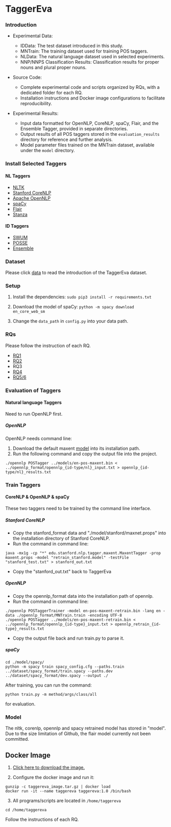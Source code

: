 TaggerEva
========

### Introduction
* Experimental Data:
    - IDData: The test dataset introduced in this study.
    - MNTrain: The training dataset used for training POS taggers.
    - NLData: The natural language dataset used in selected experiments.
    - NNP/NNPS Classification Results: Classification results for proper nouns and plural proper nouns.

* Source Code:
    - Complete experimental code and scripts organized by RQs, with a dedicated folder for each RQ.
    - Installation instructions and Docker image configurations to facilitate reproducibility.

* Experimental Results:
    - Input data formatted for OpenNLP, CoreNLP, spaCy, Flair, and the Ensemble Tagger, provided in separate directories.
    - Output results of all POS taggers stored in the ```evaluation_results``` directory for reference and further analysis.
    - Model parameter files trained on the MNTrain dataset, available under the ```model``` directory.

### Install Selected Taggers
#### NL Taggers
* [NLTK](https://www.nltk.org/install.html)
* [Stanford CoreNLP](https://stanfordnlp.github.io/CoreNLP/)
* [Apache OpenNLP](https://opennlp.apache.org/)
* [spaCy](https://spacy.io/)
* [Flair](https://github.com/flairNLP/flair)
* [Stanza](https://stanfordnlp.github.io/stanza/)
  
#### ID Taggers
* [SWUM](https://github.com/SCANL/SWUM)
* [POSSE](https://github.com/SCANL/POSSE) 
* [Ensemble](https://github.com/SCANL/ensemble_tagger)

### Dataset
Please click [data](./dataset/README.md) to read the introduction of the TaggerEva dataset. 

### Setup
1. Install the dependencies:
```sudo pip3 install -r requirements.txt```
   
2. Download the model of spaCy:
```python -m spacy download en_core_web_sm```

3. Change the ```data_path``` in ```config.py``` into your data path.

### RQs
Please follow the instruction of each RQ.

* [RQ1](./RQ1/README.md) 
* [RQ2](./RQ2/README.md) 
* RQ3
* [RQ4](./RQ4/README.md) 
* [RQ5/6](./RQ56/README.md) 

### Evaluation of Taggers
#### Natural language Taggers
Need to run OpenNLP first.

##### OpenNLP
OpenNLP needs command line:
1. Download the default maxent [model](https://opennlp.sourceforge.net/models-1.5/en-pos-maxent.bin) into its installation path.
2. Run the following command and copy the output file into the project.
```
./opennlp POSTagger ../models/en-pos-maxent.bin < ../opennlp_format/opennlp_{id-type/nl}_input.txt > opennlp_{id-type/nl}_results.txt
```


### Train Taggers

#### CoreNLP & OpenNLP & spaCy
These two taggers need to be trained by the command line interface.
##### Stanford CoreNLP
* Copy the stanford_format data and "./model/stanford/maxnet.props" into the installation directory of Stanford CoreNLP.
* Run the command in command line:
```
java -mx1g -cp "*" edu.stanford.nlp.tagger.maxent.MaxentTagger -prop maxent.props -model "retrain_stanford.model" -testFile "stanford_test.txt" > stanford_out.txt
```
* Copy the "stanford_out.txt" back to TaggerEva

##### OpenNLP
* Copy the opennlp_format data into the installation path of opennlp.
* Run the command in command line:
```
./opennlp POSTaggerTrainer -model en-pos-maxent-retrain.bin -lang en -data ./opennlp_format/MNTrain.train -encoding UTF-8
./opennlp POSTagger ../models/en-pos-maxent-retrain.bin < ../opennlp_format/opennlp_{id-type}_input.txt > opennlp_retrain_{id-type}_results.txt
```
* Copy the output file back and run train.py to parse it.

##### spaCy
 
  ```
  cd ./model/spacy/
  python -m spacy train spacy_config.cfg --paths.train ../dataset/spacy_format/train.spacy --paths.dev ../dataset/spacy_format/dev.spacy --output ./
```

After training, you can run the command:
```
python train.py -m method/args/class/all
```
for evaluation.

### Model
The nltk, corenlp, opennlp and spacy retrained model has stored in "model". Due to the size limitation of Github, the flair model currently not been committed.

## Docker Image
1. [Click here to download the image.](https://drive.google.com/file/d/1cDxHUTV357YbMwWlXO4EXhrfCzAdCWHM/view?usp=sharing)

2. Configure the docker image and run it:
```shell
gunzip -c taggereva_image.tar.gz | docker load
docker run -it --name taggereva taggereva:1.0 /bin/bash
```

3. All programs/scripts are located in ```/home/taggereva```
```shell
cd /home/taggereva
```
Follow the instructions of each RQ.
